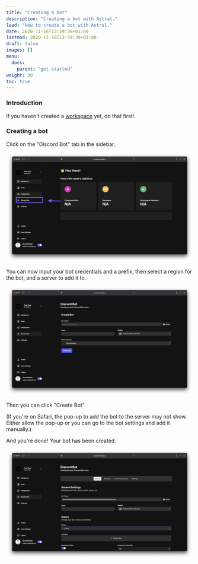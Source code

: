 ```yaml
---
title: "Creating a bot"
description: "Creating a bot with Astral."
lead: "How to create a bot with Astral."
date: 2020-11-16T13:59:39+01:00
lastmod: 2020-11-16T13:59:39+01:00
draft: false
images: []
menu:
  docs:
    parent: "get-started"
weight: 30
toc: true
---
```


### Introduction
If you haven't created a [workspace](/docs/get-started/quick-start) yet, do that first!.

### Creating a bot

Click on the "Discord Bot" tab in the sidebar.

![Navigation](navigation.png)

You can now input your bot credentials and a prefix, then select a region for the bot, and a server to add it to.

![Settings](settings.png)

Then you can click "Create Bot".

(If you're on Safari, the pop-up to add the bot to the server may not show. Either allow the pop-up or you can go to the bot settings and add it manually.)

And you're done! Your bot has been created.

![New bot](new-bot.png)
